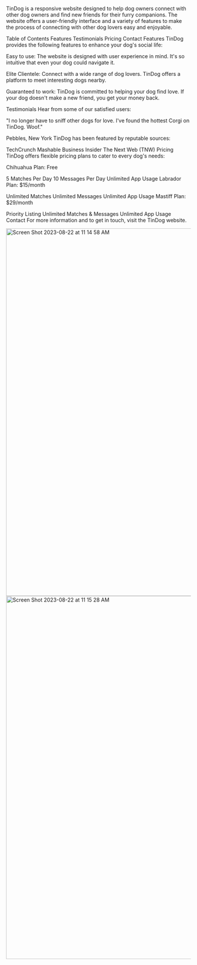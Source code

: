 TinDog is a responsive website designed to help dog owners connect with other dog owners and find new friends for their furry companions. The website offers a user-friendly interface and a variety of features to make the process of connecting with other dog lovers easy and enjoyable.

Table of Contents
Features
Testimonials
Pricing
Contact
Features
TinDog provides the following features to enhance your dog's social life:

Easy to use: The website is designed with user experience in mind. It's so intuitive that even your dog could navigate it.

Elite Clientele: Connect with a wide range of dog lovers. TinDog offers a platform to meet interesting dogs nearby.

Guaranteed to work: TinDog is committed to helping your dog find love. If your dog doesn't make a new friend, you get your money back.

Testimonials
Hear from some of our satisfied users:

"I no longer have to sniff other dogs for love. I've found the hottest Corgi on TinDog. Woof."

Pebbles, New York
TinDog has been featured by reputable sources:

TechCrunch
Mashable
Business Insider
The Next Web (TNW)
Pricing
TinDog offers flexible pricing plans to cater to every dog's needs:

Chihuahua Plan: Free

5 Matches Per Day
10 Messages Per Day
Unlimited App Usage
Labrador Plan: $15/month

Unlimited Matches
Unlimited Messages
Unlimited App Usage
Mastiff Plan: $29/month

Priority Listing
Unlimited Matches & Messages
Unlimited App Usage
Contact
For more information and to get in touch, visit the TinDog website.


<img width="1000" alt="Screen Shot 2023-08-22 at 11 14 58 AM" src="https://github.com/eileenghm/tindog-bootstrap/assets/68632589/3a819a3f-92fe-4f14-a53d-ce734d785973">
<img width="988" alt="Screen Shot 2023-08-22 at 11 15 28 AM" src="https://github.com/eileenghm/tindog-bootstrap/assets/68632589/bfe2c4ad-723b-4166-8e6e-f1430525d5b1">


